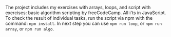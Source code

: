 The project includes my exercises with arrays, loops, and script with exercises: basic algorithm scripting by freeCodeCamp.
 All i'ts in JavaScript.
To check the result of individual tasks, run the script via npm with the command:
`npm install`. In next step you can use `npm run loop`, or `npm run array`, or `npm run algo`.
